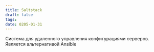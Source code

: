 ```yaml
---
title: Saltstack
draft: false
tags: 
date: 0205-01-31
---
```

Система для удаленного управления конфигурациями серверов. Является альтернативой Ansible